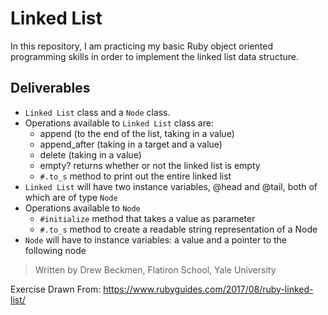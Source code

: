 Linked List
==============

In this repository, I am practicing my basic Ruby object oriented programming skills in order to implement the linked list data structure. 

## Deliverables

- ```Linked List``` class and a ```Node``` class. 
- Operations available to ```Linked List``` class are:
  - append (to the end of the list, taking in a value)
  - append_after (taking in a target and a value)
  - delete (taking in a value)
  - empty? returns whether or not the linked list is empty
  - ```#.to_s``` method to print out the entire linked list
- ```Linked List``` will have two instance variables, @head and @tail, both of which are of type ```Node```
- Operations available to ```Node```
  - ```#initialize``` method that takes a value as parameter
  - ```#.to_s``` method to create a readable string representation of a Node
- ```Node``` will have to instance variables: a value and a pointer to the following node

> Written by Drew Beckmen, Flatiron School, Yale University

Exercise Drawn From: https://www.rubyguides.com/2017/08/ruby-linked-list/

